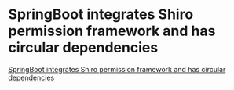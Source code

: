 # SpringBoot integrates Shiro permission framework and has circular dependencies
[SpringBoot integrates Shiro permission framework and has circular dependencies](https://aiwithcloud.com/2022/09/15/springboot_integrates_shiro_permission_framework_and_has_circular_dependencies/)
